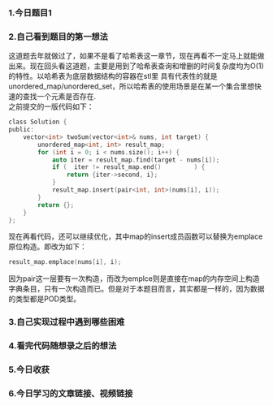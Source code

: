 ### 1.今日题目1  
### 2.自己看到题目的第一想法  
这道题去年就做过了，如果不是看了哈希表这一章节，现在再看不一定马上就能做出来。现在回头看这道题，主要是用到了哈希表查询和增删的时间复杂度均为O(1)的特性。以哈希表为底层数据结构的容器在stl里
具有代表性的就是unordered_map/unordered_set，所以哈希表的使用场景是在某一个集合里想快速的查找一个元素是否存在.  
之前提交的一版代码如下：  
```c  
class Solution {
public:
    vector<int> twoSum(vector<int>& nums, int target) {
        unordered_map<int, int> result_map;
        for (int i = 0; i < nums.size(); i++) {
            auto iter = result_map.find(target - nums[i]);
            if (  iter != result_map.end()         ) {
                return {iter->second, i};
            }
            result_map.insert(pair<int, int>(nums[i], i));
        }
        return {};
    }
};
```  
现在再看代码，还可以继续优化，其中map的insert成员函数可以替换为emplace原位构造。即改为如下：  
```c  
result_map.emplace(nums[i], i);  
```  
因为pair这一层要有一次构造，而改为emplce则是直接在map的内存空间上构造字典条目，只有一次构造而已。但是对于本题目而言，其实都是一样的，因为数据的类型都是POD类型。  
  
### 3.自己实现过程中遇到哪些困难  
  
### 4.看完代码随想录之后的想法  
  
### 5.今日收获  
  
### 6.今日学习的文章链接、视频链接  
  
  
  

